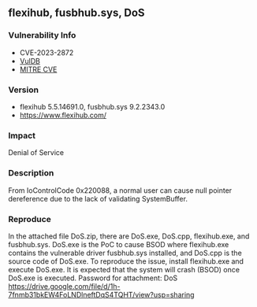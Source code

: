 ## flexihub, fusbhub.sys, DoS

### Vulnerability Info
* CVE-2023-2872
* [VulDB](https://vuldb.com/?id.229851)
* [MITRE CVE](https://cve.mitre.org/cgi-bin/cvename.cgi?name=CVE-2023-2872)

### Version
* flexihub 5.5.14691.0, fusbhub.sys 9.2.2343.0
* https://www.flexihub.com/

### Impact
Denial of Service

### Description
From IoControlCode 0x220088, a normal user can cause null pointer dereference due to the lack of validating SystemBuffer.

### Reproduce
In the attached file DoS.zip, there are DoS.exe, DoS.cpp, flexihub.exe, and fusbhub.sys. DoS.exe is the PoC to cause BSOD where flexihub.exe contains the vulnerable driver fusbhub.sys installed, and DoS.cpp is the source code of DoS.exe. To reproduce the issue, install flexihub.exe and execute DoS.exe. It is expected that the system will crash (BSOD) once DoS.exe is executed. Password for attachment: DoS
https://drive.google.com/file/d/1h-7fnmb31bkEW4FoLNDlneftDqS4TQHT/view?usp=sharing